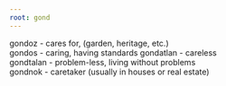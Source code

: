 ```yaml
---
root: gond
---
```

gondoz - cares for, (garden, heritage, etc.)  
gondos - caring, having standards
gondatlan - careless  
gondtalan - problem-less, living without problems  
gondnok - caretaker (usually in houses or real estate)




